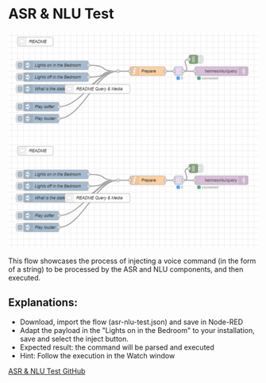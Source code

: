 # ASR & NLU Test
![ASR & NLU Test](asr-nlu-test.png)
<img src="./_images/asr-nlu-test.png" onerror="this.onerror=null; this.src='../_images/asr-nlu-test.png';">

This flow showcases the process of injecting a voice command (in the form of a string) to be processed by the ASR and NLU components, and then executed.

## Explanations:
- Download, import the flow (asr-nlu-test.json) and save in Node-RED
- Adapt the payload in the "Lights on in the Bedroom" to your installation, save and select the inject button.
- Expected result: the command will be parsed and executed
- Hint: Follow the execution in the Watch window

[ASR & NLU Test GitHub](https://github.com/devheyaragon/nodered/tree/main/asr-nlu-test)
